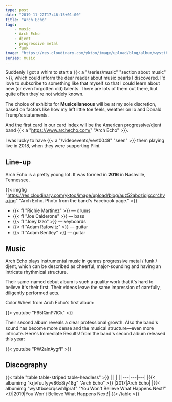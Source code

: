 ```yaml
---
type: post
date: "2019-11-22T17:46:15+01:00"
title: "Arch Echo"
tags:
    - music
    - Arch Echo
    - djent
    - progressive metal
    - funk
image: "https://res.cloudinary.com/yktoo/image/upload/blog/album/wysttbxecrqswh1jpraf.jpg"
series: music
---
```


Suddenly I got a whim to start a {{< a "/series/music" "section about music" >}}, which could inform the dear reader about music pearls I discovered. I'd love to subscribe to something like that myself so that I could learn about new (or even forgotten old) talents. There are lots of them out there, but quite often they're not widely known.

The choice of exhibits for **Musicellaneous** will be at my sole discretion, based on factors like how my left little toe feels, weather on Io and Donald Trump's statements.

And the first card in our card index will be the American progressive/djent band {{< a "https://www.archecho.com/" "Arch Echo" >}}.

<!--more-->

I was lucky to have {{< a "/videoevents/vevt0048" "seen" >}} them playing live in 2018, when they were supporting Plini.

## Line-up

Arch Echo is a pretty young lot. It was formed in **2016** in Nashville, Tennessee.

{{< imgfig "https://res.cloudinary.com/yktoo/image/upload/blog/auz52abozigjxccr4hva.jpg" "Arch Echo. Photo from the band's Facebook page." >}}

* {{< fl "Richie Martinez" >}} — drums
* {{< fl "Joe Calderone" >}} — bass
* {{< fl "Joey Izzo" >}} — keyboards
* {{< fl "Adam Rafowitz" >}} — guitar
* {{< fl "Adam Bentley" >}} — guitar

## Music

Arch Echo plays instrumental music in genres progressive metal / funk / djent, which can be described as cheerful, major-sounding and having an intricate rhythmical structure.

Their same-named debut album is such a quality work that it's hard to believe it's their first. Their videos leave the same impression of carefully, diligently performed acts.

Color Wheel from Arch Echo's first album:

{{< youtube "F65IQmP7lCk" >}}

Their second album reveals a clear professional growth. Also the band's sound has become more dense and the musical structure—even more intricate. Here's Immediate Results! from the band's second album released this year:

{{< youtube "PW2aInAygfI" >}}

## Discography

{{< table "table table-striped table-headless" >}}
|   |   |   |
|---|---|---|
|{{< albumimg "krjvfuufyyv86x8iy48g" "Arch Echo" >}}                           |2017|Arch Echo|
|{{< albumimg "wysttbxecrqswh1jpraf" "You Won't Believe What Happens Next!" >}}|2019|You Won't Believe What Happens Next!|
{{< /table >}}
